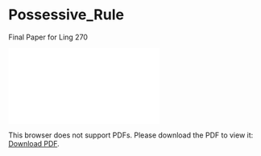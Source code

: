 # Possessive_Rule
Final Paper for Ling 270

<object data="Final Paper.pdf" type="application/pdf" width="700px" height="700px">
    <embed src="Final Paper.pdf">
        <p>This browser does not support PDFs. Please download the PDF to view it: <a href="http://yoursite.com/the.pdf">Download PDF</a>.</p>
    </embed>
</object>
